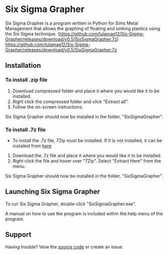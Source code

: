# Six Sigma Grapher
Six Sigma Grapher is a program written in Python for Sims Metal Management that allows the graphing of floating and sinking plastics using
the Six Sigma technique.
(https://github.com/lulamae12/Six-Sigma-Grapher/releases/download/v0.5/SixSigmaGrapher.7z)
https://github.com/lulamae12/Six-Sigma-Grapher/releases/download/v0.5/SixSigmaGrapher.7z
## Installation

### To install .zip file
1. Download compressed folder and place it where you would like it to be installed.
2. Right click the compressed folder and click "Extract all".
3. Follow the on-screen instructions.

Six Sigma Grapher should now be installed in the folder, "SixSigmaGrapher".


### To install .7z file
- To install the .7z file, 7Zip must be installed. If it is not installed, it can be installed from [here](https://www.7-zip.org/download.html)

1. Download the .7z file and place it where you would like it to be installed.
2. Right click the file and hover over "7Zip". Select "Extract Here" from the menu.

Six Sigma Grapher should now be installed in the folder, "SixSigmaGrapher".

## Launching Six Sigma Grapher

To run Six Sigma Grapher, double click "SixSigmaGrapher.exe".

A manual on how to use the program is included within the help menu of the program.

## Support
Having trouble? Veiw the [source code](https://github.com/lulamae12/Six-Sigma-Grapher) or create an issue.
